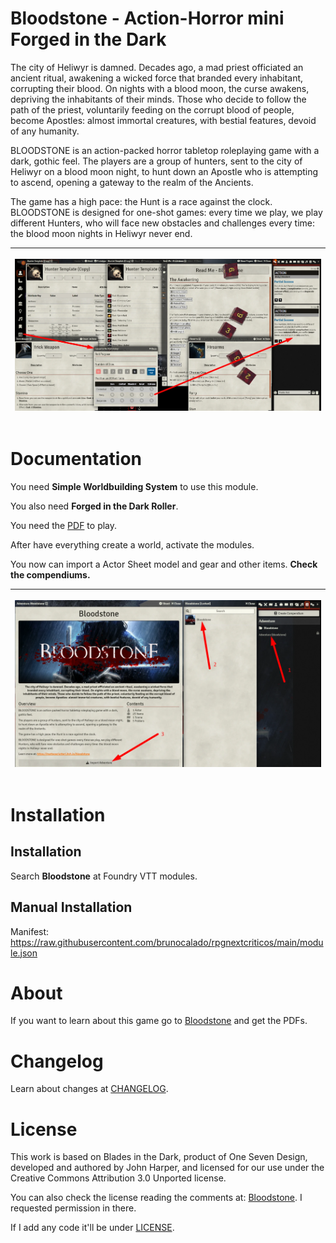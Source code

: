 # Bloodstone - Action-Horror mini Forged in the Dark
The city of Heliwyr is damned. Decades ago, a mad priest officiated an ancient ritual, awakening a wicked force that branded every inhabitant, corrupting their blood. On nights with a blood moon, the curse awakens, depriving the inhabitants of their minds. Those who decide to follow the path of the priest, voluntarily feeding on the corrupt blood of people, become Apostles: almost immortal creatures, with bestial features, devoid of any humanity.

BLOODSTONE is an action-packed horror tabletop roleplaying game with a dark, gothic feel.
The players are a group of hunters, sent to the city of Heliwyr on a blood moon night, to hunt down an Apostle who is attempting to ascend, opening a gateway to the realm of the Ancients. 

The game has a high pace: the Hunt is a race against the clock. 
BLOODSTONE is designed for one-shot games: every time we play, we play different Hunters, who will face new obstacles and challenges every time: the blood moon nights in Heliwyr never end.

<table>
<thead>
  <tr>
    <th>
      <p align="center">
        <img width="900" src="docs/docs-overview.webp">
      </p>
    </th>
  </tr>
</thead>
</table>

# Documentation
You need **Simple Worldbuilding System** to use this module.

You also need **Forged in the Dark Roller**.

You need the [PDF](https://matteosciutteri.itch.io/bloodstone) to play.

After have everything create a world, activate the modules. 

You now can import a Actor Sheet model and gear and other items. **Check the compendiums.** 

<table>
<thead>
  <tr>
    <th>
      <p align="center">
        <img width="800" src="docs/docs-import.webp">
      </p>
    </th>
  </tr>
</thead>
</table>

# Installation

## Installation
Search **Bloodstone** at Foundry VTT modules.

## Manual Installation
Manifest: https://raw.githubusercontent.com/brunocalado/rpgnextcriticos/main/module.json

# About
If you want to learn about this game go to [Bloodstone](https://matteosciutteri.itch.io/bloodstone) and get the PDFs.

# Changelog
Learn about changes at [CHANGELOG](CHANGELOG.md).

# License
This work is based on Blades in the Dark, product of One Seven Design, developed and authored by John Harper, and licensed for our use under the Creative Commons Attribution 3.0 Unported license.

You can also check the license reading the comments at: [Bloodstone](https://matteosciutteri.itch.io/bloodstone). I requested permission in there.

If I add any code it'll be under [LICENSE](LICENSE).